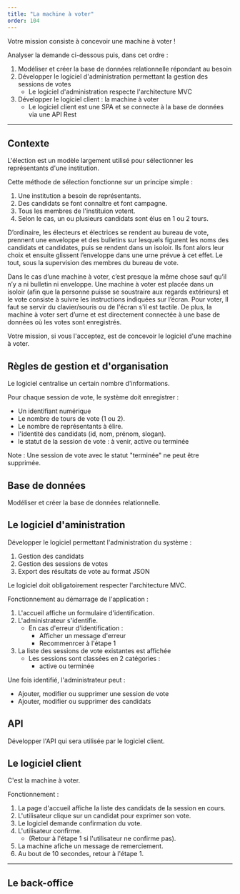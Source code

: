 ```yaml
---
title: "La machine à voter"
order: 104
---
```


Votre mission consiste à concevoir une machine à voter ! 

Analyser la demande ci-dessous puis, dans cet ordre :

1. Modéliser et créer la base de données relationnelle répondant au besoin
2. Développer le logiciel d'administration permettant la gestion des sessions de votes 
    - Le logiciel d'administration respecte l'architecture MVC
3. Développer le logiciel client : la machine à voter
    - Le logiciel client est une SPA et se connecte à la base de données via une API Rest

--- 

## Contexte 

L'élection est un modèle largement utilisé pour sélectionner les représentants d'une institution.

Cette méthode de sélection fonctionne sur un principe simple :

1. Une institution a besoin de représentants.
2. Des candidats se font connaître et font campagne.
3. Tous les membres de l'instituion votent.
4. Selon le cas, un ou plusieurs candidats sont élus en 1 ou 2 tours. 

D’ordinaire, les électeurs et électrices se rendent au bureau de vote, prennent une enveloppe et des bulletins sur lesquels figurent les noms des candidats et candidates, puis se rendent dans un isoloir. Ils font alors leur choix et ensuite glissent l’enveloppe dans une urne prévue à cet effet. Le tout, sous la supervision des membres du bureau de vote.

Dans le cas d’une machine à voter, c’est presque la même chose sauf qu’il n’y a ni bulletin ni enveloppe. Une machine à voter est placée dans un isoloir (afin que la personne puisse se soustraire aux regards extérieurs) et le vote consiste à suivre les instructions indiquées sur l’écran. Pour voter, ll faut se servir du clavier/souris ou de l'écran s'il est tactile. De plus, la machine à voter sert d’urne et est directement connectée à une base de données où les votes sont enregistrés.


Votre mission, si vous l'acceptez, est de concevoir le logiciel d'une machine à voter.


## Règles de gestion et d'organisation 

Le logiciel centralise un certain nombre d'informations.

Pour chaque session de vote, le système doit enregistrer : 
- Un identifiant numérique 
- Le nombre de tours de vote (1 ou 2).
- Le nombre de représentants à élire.
- l'identité des candidats (id, nom, prénom, slogan). 
- le statut de la session de vote : à venir, active ou terminée

Note : Une session de vote avec le statut "terminée" ne peut être supprimée.



## Base de données 

Modéliser et créer la base de données relationnelle. 


## Le logiciel d'aministration 

Développer le logiciel permettant l'administration du système :

1. Gestion des candidats
2. Gestion des sessions de votes
3. Export des résultats de vote au format JSON

Le logiciel doit obligatoirement respecter l'architecture MVC.

Fonctionnement au démarrage de l'application : 

1. L'accueil affiche un formulaire d'identification.
2. L'administrateur s'identifie.
    - En cas d'erreur d'identification : 
        - Afficher un message d'erreur
        - Recommenrcer à l'étape 1
3. La liste des sessions de vote existantes est affichée 
    - Les sessions sont classées en 2 catégories :
        - active ou terminée

Une fois identifié, l'administrateur peut : 
- Ajouter, modifier ou supprimer une session de vote 
- Ajouter, modifier ou supprimer des candidats


## API 

Développer l'API qui sera utilisée par le logiciel client.


## Le logiciel client 

C'est la machine à voter. 

Fonctionnement : 

1. La page d'accueil affiche la liste des candidats de la session en cours.
2. L'utilisateur clique sur un candidat pour exprimer son vote.
3. Le logiciel demande confirmation du vote.
4. L'utilisateur confirme.
    - (Retour à l'étape 1 si l'utilisateur ne confirme pas).
5. La machine afiche un message de remerciement.
6. Au bout de 10 secondes, retour à l'étape 1.

---




## Le back-office

